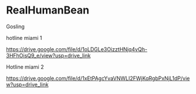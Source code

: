 # RealHumanBean
Gosling


hotline miami 1

https://drive.google.com/file/d/1oLDGLe3OizztHNjq4vQh-3HFhOisQ9_e/view?usp=drive_link

Hotline miami 2

https://drive.google.com/file/d/1xEtPAgcYvaVNWLI2FWjKqRgbPxNjL1dP/view?usp=drive_link

